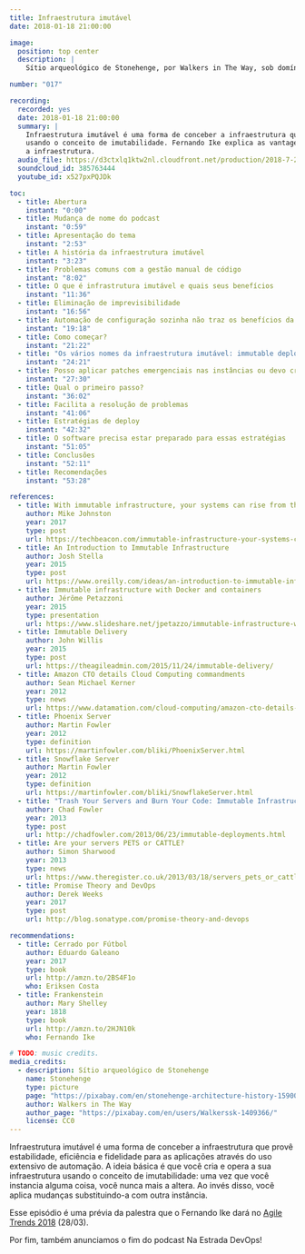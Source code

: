 ```yaml
---
title: Infraestrutura imutável
date: 2018-01-18 21:00:00

image:
  position: top center
  description: |
    Sítio arqueológico de Stonehenge, por Walkers in The Way, sob domínio público.

number: "017"

recording:
  recorded: yes
  date: 2018-01-18 21:00:00
  summary: |
    Infraestrutura imutável é uma forma de conceber a infraestrutura que provê estabilidade, eficiência e fidelidade
    usando o conceito de imutabilidade. Fernando Ike explica as vantagens e as características dessa forma de gerir
    a infraestrutura.
  audio_file: https://d3ctxlq1ktw2nl.cloudfront.net/production/2018-7-26/4256144-44100-2-07501d2b8adf5.m4a
  soundcloud_id: 385763444
  youtube_id: x527pxPQJDk

toc:
  - title: Abertura
    instant: "0:00"
  - title: Mudança de nome do podcast
    instant: "0:59"
  - title: Apresentação do tema
    instant: "2:53"
  - title: A história da infraestrutura imutável
    instant: "3:23"
  - title: Problemas comuns com a gestão manual de código
    instant: "8:02"
  - title: O que é infrastrutura imutável e quais seus benefícios
    instant: "11:36"
  - title: Eliminação de imprevisibilidade
    instant: "16:56"
  - title: Automação de configuração sozinha não traz os benefícios da infraestrutura imutável
    instant: "19:18"
  - title: Como começar?
    instant: "21:22"
  - title: "Os vários nomes da infraestrutura imutável: immutable deployments, phoenix server, pets vs cattle"
    instant: "24:21"
  - title: Posso aplicar patches emergenciais nas instâncias ou devo criar uma nova imagem sempre?
    instant: "27:30"
  - title: Qual o primeiro passo?
    instant: "36:02"
  - title: Facilita a resolução de problemas
    instant: "41:06"
  - title: Estratégias de deploy
    instant: "42:32"
  - title: O software precisa estar preparado para essas estratégias
    instant: "51:05"
  - title: Conclusões
    instant: "52:11"
  - title: Recomendações
    instant: "53:28"

references:
  - title: With immutable infrastructure, your systems can rise from the dead
    author: Mike Johnston
    year: 2017
    type: post
    url: https://techbeacon.com/immutable-infrastructure-your-systems-can-rise-dead
  - title: An Introduction to Immutable Infrastructure
    author: Josh Stella
    year: 2015
    type: post
    url: https://www.oreilly.com/ideas/an-introduction-to-immutable-infrastructure
  - title: Immutable infrastructure with Docker and containers
    author: Jérôme Petazzoni
    year: 2015
    type: presentation
    url: https://www.slideshare.net/jpetazzo/immutable-infrastructure-with-docker-and-containers-gluecon-2015
  - title: Immutable Delivery
    author: John Willis
    year: 2015
    type: post
    url: https://theagileadmin.com/2015/11/24/immutable-delivery/
  - title: Amazon CTO details Cloud Computing commandments
    author: Sean Michael Kerner
    year: 2012
    type: news
    url: https://www.datamation.com/cloud-computing/amazon-cto-details-cloud-computing-commandments.html
  - title: Phoenix Server
    author: Martin Fowler
    year: 2012
    type: definition
    url: https://martinfowler.com/bliki/PhoenixServer.html
  - title: Snowflake Server
    author: Martin Fowler
    year: 2012
    type: definition
    url: https://martinfowler.com/bliki/SnowflakeServer.html
  - title: "Trash Your Servers and Burn Your Code: Immutable Infrastructure and Disposable Components"
    author: Chad Fowler
    year: 2013
    type: post
    url: http://chadfowler.com/2013/06/23/immutable-deployments.html
  - title: Are your servers PETS or CATTLE?
    author: Simon Sharwood
    year: 2013
    type: news
    url: https://www.theregister.co.uk/2013/03/18/servers_pets_or_cattle_cern/
  - title: Promise Theory and DevOps
    author: Derek Weeks
    year: 2017
    type: post
    url: http://blog.sonatype.com/promise-theory-and-devops

recommendations:
  - title: Cerrado por Fútbol
    author: Eduardo Galeano
    year: 2017
    type: book
    url: http://amzn.to/2BS4F1o
    who: Eriksen Costa
  - title: Frankenstein
    author: Mary Shelley
    year: 1818
    type: book
    url: http://amzn.to/2HJN10k
    who: Fernando Ike

# TODO: music credits.
media_credits:
  - description: Sítio arqueológico de Stonehenge
    name: Stonehenge
    type: picture
    page: "https://pixabay.com/en/stonehenge-architecture-history-1590047/"
    author: Walkers in The Way
    author_page: "https://pixabay.com/en/users/Walkerssk-1409366/"
    license: CC0
---
```


Infraestrutura imutável é uma forma de conceber a infraestrutura que provê estabilidade, eficiência e fidelidade para as
aplicações através do uso extensivo de automação. A ideia básica é que você cria e opera a sua infraestrutura usando o
conceito de imutabilidade: uma vez que você instancia alguma coisa, você nunca mais a altera. Ao invés disso, você aplica
mudanças substituindo-a com outra instância.

Esse episódio é uma prévia da palestra que o Fernando Ike dará no [Agile Trends 2018][#agile-trends-programacao] (28/03).

Por fim, também anunciamos o fim do podcast Na Estrada DevOps!

[#agile-trends-programacao]: http://agiletrendsbr.com/programacao-agiletrends-2018
